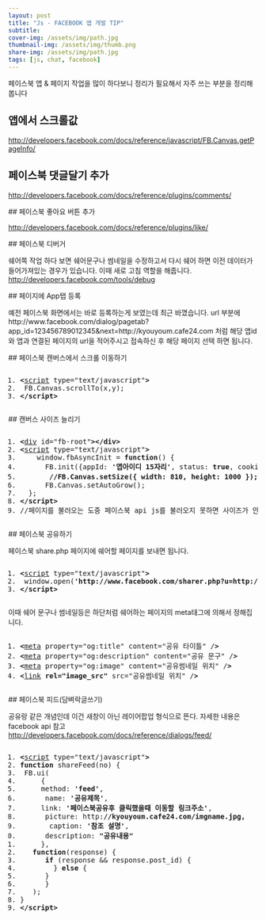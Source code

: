 ```yaml
---
layout: post
title: "Js - FACEBOOK 앱 개발 TIP"
subtitle: 
cover-img: /assets/img/path.jpg
thumbnail-img: /assets/img/thumb.png
share-img: /assets/img/path.jpg
tags: [js, chat, facebook]
---
```

<p>페이스북 앱 &amp; 페이지 작업을 많이 하다보니 정리가 필요해서 자주 쓰는 부분을 정리해봅니다</p>

## 앱에서 스크롤값
<!--more-->
<p><a href="http://developers.facebook.com/docs/reference/javascript/FB.Canvas.getPageInfo/">http://developers.facebook.com/docs/reference/javascript/FB.Canvas.getPageInfo/</a></p>

## 페이스북 댓글달기 추가
<p><a href="http://developers.facebook.com/docs/reference/plugins/comments/">http://developers.facebook.com/docs/reference/plugins/comments/</a></p>
## 페이스북 좋아요 버튼 추가
<p><a href="http://developers.facebook.com/docs/reference/plugins/like/">http://developers.facebook.com/docs/reference/plugins/like/</a></p>
## 페이스북 디버거
<p>쉐어쪽 작업 하다 보면 쉐어문구나 썸네일을 수정하고서 다시 쉐어 하면 이전 데이터가 들어가져있는 경우가 있습니다. 이때 새로 고침 역할을 해줍니다. <a href="http://developers.facebook.com/tools/debug">http://developers.facebook.com/tools/debug</a></p>
## 페이지에 App탭 등록
<p>예전 페이스북 화면에서는 바로 등록하는게 보였는데 최근 바꼈습니다. url 부분에 http://www.facebook.com/dialog/pagetab?app_id=<span class="impt2">123456789012345</span>&amp;next=<span class="impt2">http://kyouyoum.cafe24.com</span>  처럼 해당 앱id와 앱과 연결된 페이지의 url을 적어주시고 접속하신 후 해당 페이지 선택 하면 됩니다.</p>
## 페이스북 캔버스에서 스크롤 이동하기
<pre class="html cH_kip"><ol><li class="odd"><span><b class="meta">&lt;</b><a href="http://tranbot.net/html5/scripting-1.html#script" class="meta">script</a> type="text/javascript"<b class="meta">&gt;</b></span></li><li class="even"><span>	FB.Canvas.scrollTo(x,y);</span></li><li class="odd"><span><b class="meta">&lt;/script</b><b class="meta">&gt;</b></span></li></ol></pre>
## 캔버스 사이즈 늘리기
<pre class="html cH_kip"><ol><li class="odd"><span><b class="group">&lt;</b><a href="http://tranbot.net/html5/grouping-content.html#the-div-element" class="group">div</a> id="fb-root"<b class="group">&gt;</b><b class="group">&lt;/div</b><b class="group">&gt;</b></span></li><li class="even"><span><b class="meta">&lt;</b><a href="http://tranbot.net/html5/scripting-1.html#script" class="meta">script</a> type="text/javascript"<b class="meta">&gt;</b></span></li><li class="odd"><span>	window.fbAsyncInit = <b class="js">function</b>() {</span></li><li class="even"><span>		FB.init({appId: <b class="jsString">'앱아이디 15자리'</b>, status: <b class="js">true</b>, cookie: <b class="js">true</b>, xfbml: <b class="js">true</b>});</span></li><li class="odd fifth"><span>		<b class="comment">//FB.Canvas.setSize({ width: 810, height: 1000 }); // 이건 고정 사이즈로 작업할때 하단 setTimeout 부터는 컨텐츠 내용별로 자동 리사이즈</b></span></li><li class="even"><span>		FB.Canvas.setAutoGrow();</span></li><li class="odd"><span>	};</span></li><li class="even"><span><b class="meta">&lt;/script</b><b class="meta">&gt;</b></span></li><li class="odd"><span>//페이지를 불러오는 도중 페이스북 api js를 불러오지 못하면 사이즈가 안늘어납니다</span></li></ol></pre>
## 페이스북 공유하기
<p>페이스북 share.php 페이지에 쉐어할 페이지를 보내면 됩니다.</p>
<pre class="html cH_kip"><ol><li class="odd"><span><b class="meta">&lt;</b><a href="http://tranbot.net/html5/scripting-1.html#script" class="meta">script</a> type="text/javascript"<b class="meta">&gt;</b></span></li><li class="even"><span>	window.open(<b class="jsString">'http://www.facebook.com/sharer.php?u=http://www.naver.com'</b>);</span></li><li class="odd"><span><b class="meta">&lt;/script</b><b class="meta">&gt;</b></span></li></ol></pre>
<p>이때 쉐어 문구나 썸네일등은 하단처럼 쉐어하는 페이지의 meta태그에 의해서 정해집니다.</p>
<pre class="html cH_kip"><ol><li class="odd"><span><b class="meta">&lt;</b><a href="http://tranbot.net/html5/semantics.html#meta" class="meta">meta</a> property="og:title" content="공유 타이틀" /<b class="meta">&gt;</b></span></li><li class="even"><span><b class="meta">&lt;</b><a href="http://tranbot.net/html5/semantics.html#meta" class="meta">meta</a> property="og:description" content="공유 문구" /<b class="meta">&gt;</b></span></li><li class="odd"><span><b class="meta">&lt;</b><a href="http://tranbot.net/html5/semantics.html#meta" class="meta">meta</a> property="og:image" content="공유썸네일 위치" /<b class="meta">&gt;</b></span></li><li class="even"><span><b class="meta">&lt;</b><a href="http://tranbot.net/html5/semantics.html#the-link-element" class="meta">link</a> <b class="other">rel="image_src"</b> src="공유썸네일 위치" /<b class="meta">&gt;</b></span></li></ol></pre>
## 페이스북 피드(담벼락글쓰기)
<p>공유랑 같은 개념인데 이건 새창이 아닌 레이어팝업 형식으로 뜬다. 자세한 내용은 facebook api 참고 <a href="http://developers.facebook.com/docs/reference/dialogs/feed/">http://developers.facebook.com/docs/reference/dialogs/feed/</a></p>
<pre class="html cH_kip"><ol><li class="odd"><span><b class="meta">&lt;</b><a href="http://tranbot.net/html5/scripting-1.html#script" class="meta">script</a> type="text/javascript"<b class="meta">&gt;</b></span></li><li class="even"><span><b class="js">function</b> shareFeed(no) {</span></li><li class="odd"><span>	FB.ui(</span></li><li class="even"><span>	  {</span></li><li class="odd fifth"><span>		method: <b class="jsString">'feed'</b>,</span></li><li class="even"><span>		name: <b class="jsString">'공유제목'</b>,</span></li><li class="odd"><span>		link: <b class="jsString">'페이스북공유후 클릭했을때 이동할 링크주소'</b>,</span></li><li class="even"><span>		picture: http:<b class="comment">//kyouyoum.cafe24.com/imgname.jpg,</b></span></li><li class="odd"><span>		caption: <b class="jsString">'참조 설명'</b>,</span></li><li class="even fifth"><span>		description: <b class="jsString">"공유내용"</b></span></li><li class="odd"><span>	  },</span></li><li class="even"><span>	  <b class="js">function</b>(response) {</span></li><li class="odd"><span>		<b class="js">if</b> (response &amp;&amp; response.post_id) {</span></li><li class="even"><span>		} <b class="js">else</b> {</span></li><li class="odd fifth"><span>		}</span></li><li class="even"><span>	  }</span></li><li class="odd"><span>	);</span></li><li class="even"><span>}</span></li><li class="odd"><span><b class="meta">&lt;/script</b><b class="meta">&gt;</b></span></li></ol></pre>